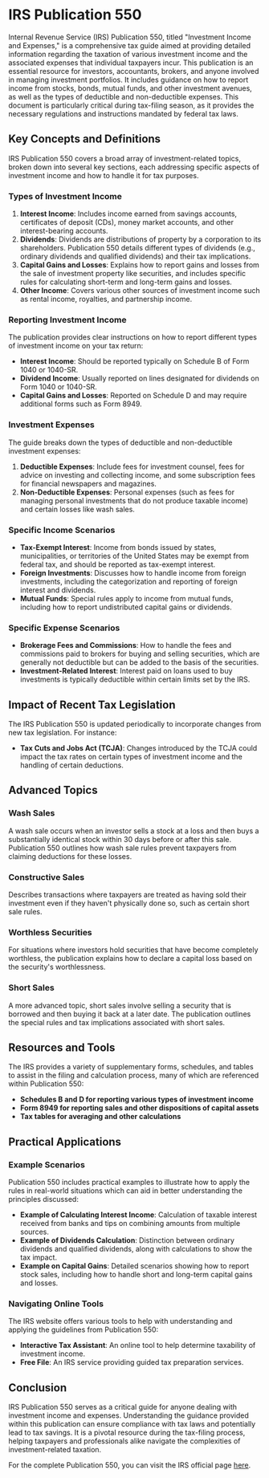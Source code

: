 # IRS Publication 550

Internal Revenue Service (IRS) Publication 550, titled "Investment Income and Expenses," is a comprehensive tax guide aimed at providing detailed information regarding the taxation of various investment income and the associated expenses that individual taxpayers incur. This publication is an essential resource for investors, accountants, brokers, and anyone involved in managing investment portfolios. It includes guidance on how to report income from stocks, bonds, mutual funds, and other investment avenues, as well as the types of deductible and non-deductible expenses. This document is particularly critical during tax-filing season, as it provides the necessary regulations and instructions mandated by federal tax laws.

## Key Concepts and Definitions

IRS Publication 550 covers a broad array of investment-related topics, broken down into several key sections, each addressing specific aspects of investment income and how to handle it for tax purposes.

### Types of Investment Income

1. **Interest Income**: Includes income earned from savings accounts, certificates of deposit (CDs), money market accounts, and other interest-bearing accounts.
2. **Dividends**: Dividends are distributions of property by a corporation to its shareholders. Publication 550 details different types of dividends (e.g., ordinary dividends and qualified dividends) and their tax implications.
3. **Capital Gains and Losses**: Explains how to report gains and losses from the sale of investment property like securities, and includes specific rules for calculating short-term and long-term gains and losses.
4. **Other Income**: Covers various other sources of investment income such as rental income, royalties, and partnership income.

### Reporting Investment Income

The publication provides clear instructions on how to report different types of investment income on your tax return:
- **Interest Income**: Should be reported typically on Schedule B of Form 1040 or 1040-SR.
- **Dividend Income**: Usually reported on lines designated for dividends on Form 1040 or 1040-SR.
- **Capital Gains and Losses**: Reported on Schedule D and may require additional forms such as Form 8949.

### Investment Expenses

The guide breaks down the types of deductible and non-deductible investment expenses:
1. **Deductible Expenses**: Include fees for investment counsel, fees for advice on investing and collecting income, and some subscription fees for financial newspapers and magazines.
2. **Non-Deductible Expenses**: Personal expenses (such as fees for managing personal investments that do not produce taxable income) and certain losses like wash sales.

### Specific Income Scenarios

- **Tax-Exempt Interest**: Income from bonds issued by states, municipalities, or territories of the United States may be exempt from federal tax, and should be reported as tax-exempt interest.
- **Foreign Investments**: Discusses how to handle income from foreign investments, including the categorization and reporting of foreign interest and dividends.
- **Mutual Funds**: Special rules apply to income from mutual funds, including how to report undistributed capital gains or dividends.

### Specific Expense Scenarios

- **Brokerage Fees and Commissions**: How to handle the fees and commissions paid to brokers for buying and selling securities, which are generally not deductible but can be added to the basis of the securities.
- **Investment-Related Interest**: Interest paid on loans used to buy investments is typically deductible within certain limits set by the IRS.

## Impact of Recent Tax Legislation

The IRS Publication 550 is updated periodically to incorporate changes from new tax legislation. For instance:
- **Tax Cuts and Jobs Act (TCJA)**: Changes introduced by the TCJA could impact the tax rates on certain types of investment income and the handling of certain deductions.

## Advanced Topics

### Wash Sales

A wash sale occurs when an investor sells a stock at a loss and then buys a substantially identical stock within 30 days before or after this sale. Publication 550 outlines how wash sale rules prevent taxpayers from claiming deductions for these losses.

### Constructive Sales

Describes transactions where taxpayers are treated as having sold their investment even if they haven't physically done so, such as certain short sale rules.

### Worthless Securities

For situations where investors hold securities that have become completely worthless, the publication explains how to declare a capital loss based on the security's worthlessness.

### Short Sales

A more advanced topic, short sales involve selling a security that is borrowed and then buying it back at a later date. The publication outlines the special rules and tax implications associated with short sales.

## Resources and Tools

The IRS provides a variety of supplementary forms, schedules, and tables to assist in the filing and calculation process, many of which are referenced within Publication 550:
- **Schedules B and D for reporting various types of investment income**
- **Form 8949 for reporting sales and other dispositions of capital assets**
- **Tax tables for averaging and other calculations**

## Practical Applications

### Example Scenarios

Publication 550 includes practical examples to illustrate how to apply the rules in real-world situations which can aid in better understanding the principles discussed:
- **Example of Calculating Interest Income**: Calculation of taxable interest received from banks and tips on combining amounts from multiple sources.
- **Example of Dividends Calculation**: Distinction between ordinary dividends and qualified dividends, along with calculations to show the tax impact.
- **Example on Capital Gains**: Detailed scenarios showing how to report stock sales, including how to handle short and long-term capital gains and losses.

### Navigating Online Tools

The IRS website offers various tools to help with understanding and applying the guidelines from Publication 550:
- **Interactive Tax Assistant**: An online tool to help determine taxability of investment income.
- **Free File**: An IRS service providing guided tax preparation services.

## Conclusion

IRS Publication 550 serves as a critical guide for anyone dealing with investment income and expenses. Understanding the guidance provided within this publication can ensure compliance with tax laws and potentially lead to tax savings. It is a pivotal resource during the tax-filing process, helping taxpayers and professionals alike navigate the complexities of investment-related taxation.

For the complete Publication 550, you can visit the IRS official page [here](https://www.irs.gov/forms-pubs/about-publication-550).